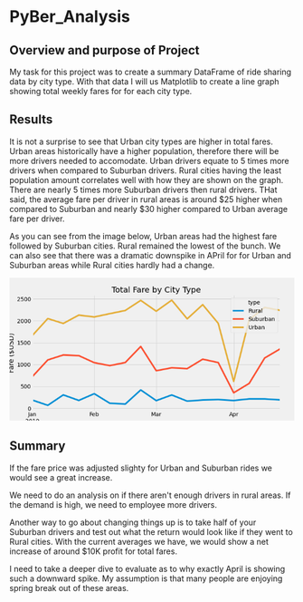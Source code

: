 # PyBer_Analysis

## Overview and purpose of Project

My task for this project was to create a summary DataFrame of ride sharing data by city type. With that data I will us Matplotlib to create a line graph showing total weekly fares for for each city type. 


## Results

It is not a surprise to see that Urban city types are higher in total fares. Urban areas historically have a higher population, therefore there will be more drivers needed to accomodate. Urban drivers equate to 5 times more drivers when compared to Suburban drivers. Rural cities having the least population amount correlates well with how they are shown on the graph. There are nearly 5 times more Suburban drivers then rural drivers. THat said, the average fare per driver in rural areas is around $25 higher when compared to Suburban and nearly $30 higher compared to Urban average fare per driver. 

As you can see from the image below, Urban areas had the highest fare followed by Suburban cities. Rural remained the lowest of the bunch. We can also see that there was  a dramatic downspike in APril for for Urban and Suburban areas while Rural cities hardly had a change. 

 

![Total_Fare_by_city_type.png](https://github.com/Adam-Warrick/PyBer_Analysis/blob/main/Resources/Total_Fare_by_city_type.png)

## Summary
If the fare price was adjusted slighty for Urban and Suburban rides we would see a great increase. 

We need to do an analysis on if there aren't enough drivers in rural areas. If the demand is high, we need to employee more drivers. 

Another way to go about changing things up is to take half of your Suburban drivers and test out what the return would look like if they went to Rural cities. With the current averages we have, we would show a net increase of around $10K profit for total fares.

I need to take a deeper dive to evaluate as to why exactly April is showing such a downward spike. My assumption is that many people are enjoying spring break out of these areas.

